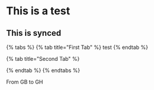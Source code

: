 # This is a test

## This is synced



{% tabs %}
{% tab title="First Tab" %}
test
{% endtab %}

{% tab title="Second Tab" %}

{% endtab %}
{% endtabs %}



From GB to GH

